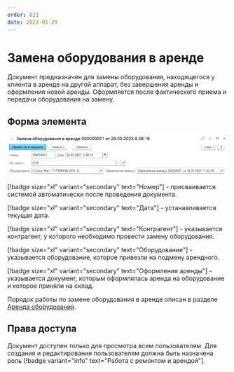 ```yaml
---
order: 821
date: 2023-05-29
---
```

# Замена оборудования в аренде

Документ предназначен для замены оборудования, находящегося у клиента в аренде на другой аппарат, без завершения аренды и оформления новой аренды. Оформляется после фактического приема и передачи оборудования на замену. 

## Форма элемента

![](/images/Замена_оборудования.jpg)

[!badge size="xl" variant="secondary" text="Номер"] - присваивается системой автоматически после проведения документа.

[!badge size="xl" variant="secondary" text="Дата"] - устанавливается текущая дата.

[!badge size="xl" variant="secondary" text="Контрагент"] - указывается контрагент, у которого необходимо провести замену оборудования.

[!badge size="xl" variant="secondary" text="Оборудование"] - указывается оборудование, которое привезли на подмену арендного.

[!badge size="xl" variant="secondary" text="Оформление аренды"] - указывается документ, которым оформлялась аренда  на оборудование и которое приняли на склад.

Порядок работы по замене оборудования в аренде описан в разделе [Аренда оборудования](/3-руководства-пользователей/1-оператор/3-аренда-оборудования/3-замена-аппарата/).

## Права доступа

Документ доступен только для просмотра всем пользователям. Для создания и редактирования пользователям должна быть назначена роль [!badge variant="info" text="Работа с ремонтом и арендой"].
